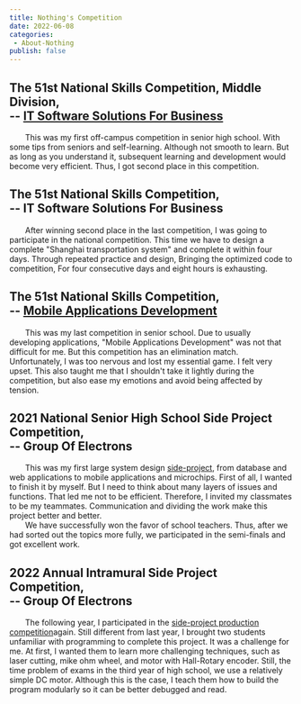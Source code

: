 ```yaml
---
title: Nothing's Competition
date: 2022-06-08
categories: 
 - About-Nothing
publish: false
---
```

## The 51st National Skills Competition, Middle Division,<br/>-- [IT Software Solutions For Business](https://github.com/TcivsCSE/51A-Data)
&emsp;&emsp;This was my first off-campus competition in senior high school. With some tips from seniors and self-learning. Although not smooth to learn. But as long as you understand it, subsequent learning and development would become very efficient. Thus, I got second place in this competition.

## The 51st National Skills Competition,<br/>-- IT Software Solutions For Business
&emsp;&emsp;After winning second place in the last competition, I was going to participate in the national competition. This time we have to design a complete "Shanghai transportation system" and complete it within four days. Through repeated practice and design, Bringing the optimized code to competition, For four consecutive days and eight hours is exhausting.

## The 51st National Skills Competition,<br/>-- [Mobile Applications Development](https://github.com/I-am-nothing/VA_CARE)
&emsp;&emsp;This was my last competition in senior school. Due to usually developing applications, "Mobile Applications Development" was not that difficult for me. But this competition has an elimination match. Unfortunately, I was too nervous and lost my essential game. I felt very upset. This also taught me that I shouldn't take it lightly during the competition, but also ease my emotions and avoid being affected by tension.

## 2021 National Senior High School Side Project Competition,<br/>-- Group Of Electrons
&emsp;&emsp;This was my first large system design [side-project](https://github.com/I-am-nothing/Security_Smart_Home), from database and web applications to mobile applications and microchips. First of all, I wanted to finish it by myself. But I need to think about many layers of issues and functions. That led me not to be efficient. Therefore, I invited my classmates to be my teammates. Communication and dividing the work make this project better and better.<br/>
&emsp;&emsp;We have successfully won the favor of school teachers. Thus, after we had sorted out the topics more fully, we participated in the semi-finals and got excellent work.

## 2022 Annual Intramural Side Project Competition,<br/>-- Group Of Electrons
&emsp;&emsp;The following year, I participated in the [side-project production competition](https://github.com/I-am-nothing/Twitch_Car)again. Still different from last year, I brought two students unfamiliar with programming to complete this project. It was a challenge for me. At first, I wanted them to learn more challenging techniques, such as laser cutting, mike ohm wheel, and motor with Hall-Rotary encoder. Still, the time problem of exams in the third year of high school, we use a relatively simple DC motor. Although this is the case, I teach them how to build the program modularly so it can be better debugged and read.